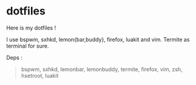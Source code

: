 dotfiles
========

Here is my dotfiles !

I use bspwm, sxhkd, lemon{bar,buddy}, firefox, luakit and vim. Termite as terminal for sure.


Deps : 
> bspwm, sxhkd, lemonbar, lemonbuddy, termite, firefox, vim, zsh, hsetroot, luakit
